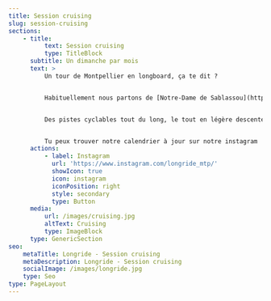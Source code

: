 ```yaml
---
title: Session cruising
slug: session-cruising
sections:
    - title:
          text: Session cruising
          type: TitleBlock
      subtitle: Un dimanche par mois
      text: >
          Un tour de Montpellier en longboard, ça te dit ?


          Habituellement nous partons de [Notre-Dame de Sablassou](https://maps.app.goo.gl/3GfdpCWaiJRGQxav8) et nous allons jusqu'à la [place de l'Europe](https://maps.app.goo.gl/ng81DL2941a7tKTz6).


          Des pistes cyclables tout du long, le tout en légère descente pour ne pas avoir à trop pousser :)


          Tu peux trouver notre calendrier à jour sur notre instagram
      actions:
          - label: Instagram
            url: 'https://www.instagram.com/longride_mtp/'
            showIcon: true
            icon: instagram
            iconPosition: right
            style: secondary
            type: Button
      media:
          url: /images/cruising.jpg
          altText: Cruising
          type: ImageBlock
      type: GenericSection
seo:
    metaTitle: Longride - Session cruising
    metaDescription: Longride - Session cruising
    socialImage: /images/longride.jpg
    type: Seo
type: PageLayout
---
```

